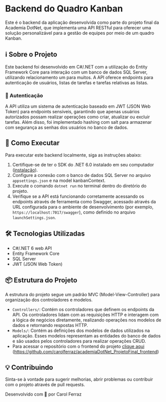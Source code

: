# Backend do Quadro Kanban

Este é o backend da aplicação desenvolvida como parte do projeto final da Academia DotNet, que implementa uma API RESTful para oferecer uma solução personalizável para a gestão de equipes por meio de um quadro Kanban.

## ℹ️ Sobre o Projeto

Este backend foi desenvolvido em C#/.NET com a utilização do Entity Framework Core para interação com um banco de dados SQL Server, utilizando relacionamento um para muitos. A API oferece endpoints para autenticação de usuários, listas de tarefas e tarefas relativas as listas.

### 🔑 Autenticação

A API utiliza um sistema de autenticação baseado em JWT (JSON Web Token) para endpoints sensíveis, garantindo que apenas usuários autorizados possam realizar operações como criar, atualizar ou excluir tarefas. Além disso, foi implementado hashing com salt para armazenar com segurança as senhas dos usuários no banco de dados.

## 🚀 Como Executar

Para executar este backend localmente, siga as instruções abaixo:

1. Certifique-se de ter o SDK do .NET 6.0 instalado em seu computador ([instalação](https://dotnet.microsoft.com/download)).
2. Configure a conexão com o banco de dados SQL Server no arquivo `appsettings.json` e na model kanbanContext.
3. Execute o comando `dotnet run` no terminal dentro do diretório do projeto.
4. Verifique se a API está funcionando corretamente acessando os endpoints através de ferramenta como Swagger, acessado através da URL configurada para o ambiente de desenvolvimento (por exemplo, `https://localhost:7017/swagger`), como definido no arquivo `launchSettings.json`.

## 🛠️ Tecnologias Utilizadas

- C#/.NET 6 web API
- Entity Framework Core
- SQL Server
- JWT (JSON Web Token)

## 📦 Estrutura do Projeto

A estrutura do projeto segue um padrão MVC (Model-View-Controller) para organização dos controladores e modelos.

- `Controllers/`: Contém os controladores que definem os endpoints da API. Os controladores lidam com as requisições HTTP e interagem com a lógica de negócios diretamente, realizando operações nos modelos de dados e retornando respostas HTTP.
- `Models/`: Contém as definições dos modelos de dados utilizados na aplicação. Esses modelos representam as entidades do banco de dados e são usados pelos controladores para realizar operações CRUD.
- Para acessar o repositório com o frontend do projeto [clique aqui]([url](https://github.com/carolferraz/academiaDotNet_ProjetoFinal_frontend)) (https://github.com/carolferraz/academiaDotNet_ProjetoFinal_frontend)

## 💡 Contribuindo

Sinta-se à vontade para sugerir melhorias, abrir problemas ou contribuir com o projeto através de pull requests.


Desenvolvido com 💚 por Carol Ferraz


